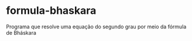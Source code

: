 # formula-bhaskara

Programa que resolve uma equação do segundo grau por meio da fórmula de Bháskara
